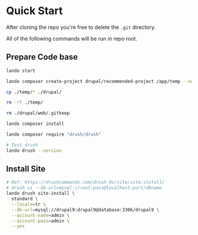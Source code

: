 # Quick Start

After cloning the repo you're free to delete the `.git` directory.

All of the following commands will be run in repo root.
## Prepare Code base

```bash
lando start

lando composer create-project drupal/recommended-project /app/temp --no-install

cp ./temp/* ./drupal/

rm -rf ./temp/

rm ./drupal/web/.gitkeep

lando composer install

lando composer require "drush/drush"

# Test drush
lando drush --version
```

## Install Site

```bash
# Ref: https://drushcommands.com/drush-9x/site/site:install/
# drush si --db-url=mysql://root:pass@localhost:port/dbname
lando drush site-install \
  standard \
  --locale=tr \
  --db-url=mysql://drupal9:drupal9@database:3306/drupal9 \
  --account-name=admin \
  --account-pass=admin \
  --yes
```
